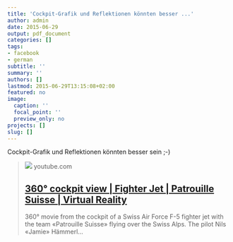 ```yaml
---
title: 'Cockpit-Grafik und Reflektionen könnten besser ...'
author: admin
date: 2015-06-29
output: pdf_document
categories: []
tags:
- facebook
- german
subtitle: ''
summary: ''
authors: []
lastmod: 2015-06-29T13:15:08+02:00
featured: no
image:
  caption: ''
  focal_point: ''
  preview_only: no
projects: []
slug: []
---
```

Cockpit-Grafik und Reflektionen könnten besser sein ;-)﻿
> [![](https://i.ytimg.com/vi/NdZ02-Qenso/maxresdefault.jpg)](https://www.youtube.com/watch?v=NdZ02-Qenso)
> youtube.com
> ## [360° cockpit view | Fighter Jet | Patrouille Suisse | Virtual Reality](https://www.youtube.com/watch?v=NdZ02-Qenso)
>
>360° movie from the cockpit of a Swiss Air Force F-5 fighter jet with the team «Patrouille Suisse» flying over the Swiss Alps. The pilot Nils «Jamie» Hämmerl...

